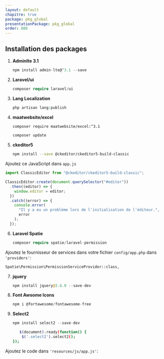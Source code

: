 ```yaml
---
layout: default
chapitre: true
package: pkg_global
presentationPackage: pkg_global
order: 800
---
```


## Installation des packages

1. **Adminlte 3.1**

   ```js
   npm install admin-lte@^3.1 --save
   ```

2. **Laravel/ui**

   ```php
   composer require laravel/ui
   ```

3. **Lang Localization**

   ```php
   php artisan lang:publish
   ```

4. **maatwebsite/excel**

   ```bash
   composer require maatwebsite/excel:^3.1
   ```

   ```bash
   composer update
   ```

5. **ckeditor5**

   ```bash
   npm install --save @ckeditor/ckeditor5-build-classic
   ```

Ajoutez ce JavaScript dans `app.js`

```js
import ClassicEditor from "@ckeditor/ckeditor5-build-classic";

ClassicEditor.create(document.querySelector("#editor"))
  .then((editor) => {
    window.editor = editor;
  })
  .catch((error) => {
    console.error(
      "Il y a eu un problème lors de l'initialisation de l'éditeur.",
      error
    );
  });
```

6. **Laravel Spatie**

   ```php
   composer require spatie/laravel-permission
   ```

Ajoutez le fournisseur de services dans votre fichier `config/app.php` dans `'providers'`:

```bash
Spatie\Permission\PermissionServiceProvider::class,
```

7. **jquery**

   ```php
   npm install jquery@3.6.0 --save-dev
   ```

8. **Font Awsome Icons**

   ```js
   npm i @fortawesome/fontawesome-free
   ```

9. **Select2**

   ```js
   npm install select2 --save-dev
   ```

   ```bash
      $(document).ready(function() {
       $('.select2').select2();
   });
   ```
Ajoutez le code dans `'resources/js/app.js'`: